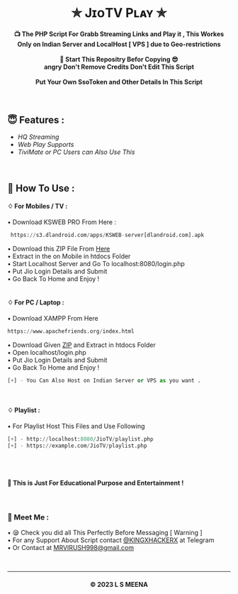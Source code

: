 <h1 align='center'>✯ JɪᴏTV Pʟᴀʏ ✯</h1>

<!-- DO NOT EDIT FILE AND ADD YOU NAME HERE AND PUBLISH -->
<!-- © 2023 L S MEENA-->

<h4 align='center'>📺 The PHP Script For Grabb Streaming Links and Play it , This Workes Only on Indian Server and LocalHost [ VPS ] due to Geo-restrictions<br><br>🌟 Start This Repositry Befor Copying 😎<br>angry Don't Remove Credits
Don't Edit This Script 
<br><br>Put Your Own SsoToken and Other Details In This Script</h4>
<br>


<h2>😇 Features :</h2>

- *HQ Streaming* <br>
- *Web Play Supports*
- *TiviMate or PC Users can Also Use This*<br>

 <br>

<h2>🍁 How To Use : </h2>

#### ♢ For Mobiles / TV :


• Download KSWEB PRO From Here :

```py
 https://s3.dlandroid.com/apps/KSWEB-server[dlandroid.com].apk

```

• Download this ZIP File From [Here](https://github.com/avipatilpro/JioTV/releases/download/2.0/JioTV.zip)<br>
• Extract in the on Mobile in htdocs Folder <br>
• Start Localhost Server and Go To localhost:8080/login.php <br>
• Put Jio Login Details and Submit <br>
• Go Back To Home and Enjoy !<br><br>

#### ♢ For PC / Laptop :

• Download XAMPP From Here<br>

```py
https://www.apachefriends.org/index.html

```
• Download Given [ZIP](https://github.com/avipatilpro/JioTV/releases/download/2.0/JioTV.zip) and Extract in htdocs Folder<br>
• Open localhost/login.php <br>
• Put Jio Login Details and Submit <br>
• Go Back To Home and Enjoy !


```py
[+] - You Can Also Host on Indian Server or VPS as you want .

```
<br>

#### ♢ Playlist :

• For Playlist Host This Files and Use Following

  ```py
  [+] - http://localhost:8080/JioTV/playlist.php
  [+] - https://example.com/JioTV/playlist.php
  
  ```
<br><br>

<h4>🚸 This is Just For Educational Purpose and Entertainment !</h4>
<br>

<h3>🤗 Meet Me : </h3>

• 😪 Check you did all This Perfectly Before Messaging [ Warning ] <br>
• For any Support About Script contact [@KINGXHACKERX](https://telegram.me/KINGXHACKERX)  at Telegram <br>
• Or Contact at [MRVIRUSH998@gmail.com](mailto:MRVIRUSH998@gmail.com)

<br>


---
<h4 align='center'>© 2023 L S MEENA</h4>

<!-- DO NOT REMOVE THIS CREDIT 🤬 🤬 -->

